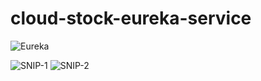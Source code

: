 # cloud-stock-eureka-service
![Eureka](https://user-images.githubusercontent.com/31382963/54075758-04543d00-42c9-11e9-8676-32b654319e6c.PNG)

![SNIP-1](https://user-images.githubusercontent.com/31382963/54081032-63df3680-4323-11e9-9d67-b89cd3bd838d.jpg)
![SNIP-2](https://user-images.githubusercontent.com/31382963/54081034-65106380-4323-11e9-9c68-1a6c02ac5761.jpg)
